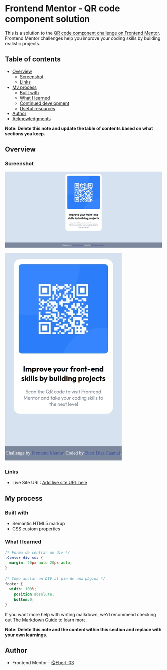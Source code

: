 # Frontend Mentor - QR code component solution

This is a solution to the [QR code component challenge on Frontend Mentor](https://www.frontendmentor.io/challenges/qr-code-component-iux_sIO_H). Frontend Mentor challenges help you improve your coding skills by building realistic projects. 

## Table of contents

- [Overview](#overview)
  - [Screenshot](#screenshot)
  - [Links](#links)
- [My process](#my-process)
  - [Built with](#built-with)
  - [What I learned](#what-i-learned)
  - [Continued development](#continued-development)
  - [Useful resources](#useful-resources)
- [Author](#author)
- [Acknowledgments](#acknowledgments)

**Note: Delete this note and update the table of contents based on what sections you keep.**

## Overview

### Screenshot

![Design preview for the QR code component coding challenge Desktop](./images/Screenshot_Desktop.jpeg)

![Design preview for the QR code component coding challenge Movile](./images/Screenshot_Movile.jpeg)




### Links

- Live Site URL: [Add live site URL here](https://ebert-diaz.github.io/qr-code-component/)

## My process

### Built with

- Semantic HTML5 markup
- CSS custom properties


### What I learned


```css
/* Forma de centrar un div */
.Center-div-css {
  margin: 20px auto 20px auto;
}

/* Cómo anclar un DIV al pie de una página */
footer {
  width: 100%;
	position:absolute;
	bottom:0;
}

```

If you want more help with writing markdown, we'd recommend checking out [The Markdown Guide](https://www.markdownguide.org/) to learn more.

**Note: Delete this note and the content within this section and replace with your own learnings.**



## Author

- Frontend Mentor - [@Ebert-03](https://www.frontendmentor.io/profile/Ebert-03)

